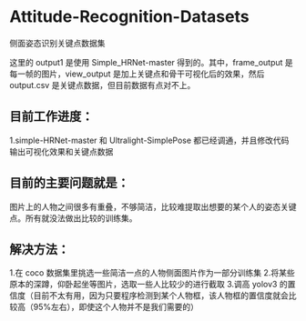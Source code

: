 # Attitude-Recognition-Datasets
 侧面姿态识别关键点数据集
 
 这里的 output1 是使用 Simple_HRNet-master 得到的。其中，frame_output 是每一帧的图片，view_output 是加上关键点和骨干可视化后的效果，然后 output.csv 是关键点数据，但目前数据有点对不上。
 
 ## 目前工作进度：
   1.simple-HRNet-master 和 Ultralight-SimplePose 都已经调通，并且修改代码输出可视化效果和关键点数据
 
 ## 目前的主要问题就是：
 图片上的人物之间很多有重叠，不够简洁，比较难提取出想要的某个人的姿态关键点。所有就没法做出比较的训练集。
 
 ## 解决方法：
   1.在 coco 数据集里挑选一些简洁一点的人物侧面图片作为一部分训练集
   2.将某些原本的深蹲，仰卧起坐等图片，选取一些人比较少的进行截取
   3.调高 yolov3 的置信度（目前不太有用，因为只要程序检测到某个人物框，该人物框的置信度就会比较高（95%左右），即使这个人物并不是我们需要的）
